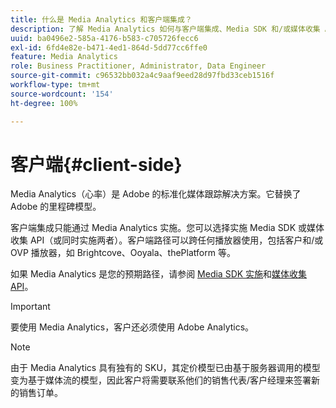 ```yaml
---
title: 什么是 Media Analytics 和客户端集成？
description: 了解 Media Analytics 如何与客户端集成、Media SDK 和/或媒体收集 API 一起使用。
uuid: ba0496e2-585a-4176-b583-c705726fecc6
exl-id: 6fd4e82e-b471-4ed1-864d-5dd77cc6ffe0
feature: Media Analytics
role: Business Practitioner, Administrator, Data Engineer
source-git-commit: c96532bb032a4c9aaf9eed28d97fbd33ceb1516f
workflow-type: tm+mt
source-wordcount: '154'
ht-degree: 100%

---
```


# 客户端{#client-side}

Media Analytics（心率）是 Adobe 的标准化媒体跟踪解决方案。它替换了 Adobe 的里程碑模型。

客户端集成只能通过 Media Analytics 实施。您可以选择实施 Media SDK 或媒体收集 API（或同时实施两者）。客户端路径可以跨任何播放器使用，包括客户和/或 OVP 播放器，如 Brightcove、Ooyala、thePlatform 等。

如果 Media Analytics 是您的预期路径，请参阅 [Media SDK 实施](/help/sdk-implement/setup/setup-overview.md)和[媒体收集 API](/help/media-collection-api/mc-api-overview.md)。

>[!IMPORTANT]
>
>要使用 Media Analytics，客户还必须使用 Adobe Analytics。

>[!NOTE]
>
>由于 Media Analytics 具有独有的 SKU，其定价模型已由基于服务器调用的模型变为基于媒体流的模型，因此客户将需要联系他们的销售代表/客户经理来签署新的销售订单。
